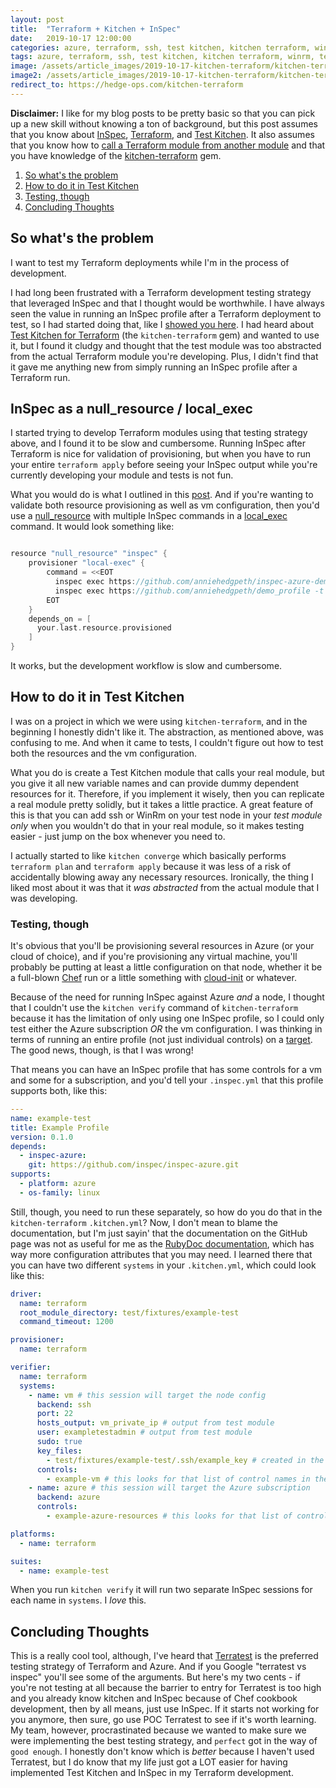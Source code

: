 ```yaml
---
layout: post
title:  "Terraform + Kitchen + InSpec"
date:   2019-10-17 12:00:00
categories: azure, terraform, ssh, test kitchen, kitchen terraform, winrm, terratest
tags: azure, terraform, ssh, test kitchen, kitchen terraform, winrm, terratest
image: /assets/article_images/2019-10-17-kitchen-terraform/kitchen-terraform.jpg
image2: /assets/article_images/2019-10-17-kitchen-terraform/kitchen-terraform-mobile.jpg
redirect_to: https://hedge-ops.com/kitchen-terraform
---
```

**Disclaimer:** I like for my blog posts to be pretty basic so that you can pick up a new skill without knowing a ton of background, but this post assumes that you know about [InSpec](http://www.anniehedgie.com/inspec-basics-11), [Terraform](http://www.anniehedgie.com/terraform-and-azure), and [Test Kitchen](http://www.anniehedgie.com/red-green-refactor). It also assumes that you know how to [call a Terraform module from another module](https://www.terraform.io/docs/configuration/modules.html) and that you have knowledge of the [kitchen-terraform](https://github.com/newcontext-oss/kitchen-terraform) gem.

1. [So what's the problem](#so-whats-the-problem)
1. [How to do it in Test Kitchen](#how-to-do-it-in-test-kitchen)
1. [Testing, though](#testing-though)
1. [Concluding Thoughts](#concluding-thoughts)

## So what's the problem

I want to test my Terraform deployments while I'm in the process of development.

I had long been frustrated with a Terraform development testing strategy that leveraged InSpec and that I thought would be worthwhile. I have always seen the value in running an InSpec profile after a Terraform deployment to test, so I had started doing that, like I [showed you here](http://www.anniehedgie.com/inspec-basics-11). I had heard about [Test Kitchen for Terraform](https://github.com/newcontext-oss/kitchen-terraform) (the `kitchen-terraform` gem) and wanted to use it, but I found it cludgy and thought that the test module was too abstracted from the actual Terraform module you're developing. Plus, I didn't find that it gave me anything new from simply running an InSpec profile after a Terraform run.

## InSpec as a null_resource / local_exec

I started trying to develop Terraform modules using that testing strategy above, and I found it to be slow and cumbersome. Running InSpec after Terraform is nice for validation of provisioning, but when you have to run your entire `terraform apply` before seeing your InSpec output while you're currently developing your module and tests is not fun.

What you would do is what I outlined in this [post](http://www.anniehedgie.com/inspec-basics-11). And if you're wanting to validate both resource provisioning as well as vm configuration, then you'd use a [null_resource](https://www.terraform.io/docs/providers/null/resource.html) with multiple InSpec commands in a [local_exec](https://www.terraform.io/docs/provisioners/local-exec.html) command. It would look something like:

```go

resource "null_resource" "inspec" {
    provisioner "local-exec" {
        command = <<EOT
          inspec exec https://github.com/anniehedgpeth/inspec-azure-demo.git -t azure://${var.subscription_id}
          inspec exec https://github.com/anniehedgpeth/demo_profile -t ssh://user@ipaddress
        EOT
    }
    depends_on = [
      your.last.resource.provisioned
    ]
}
```

It works, but the development workflow is slow and cumbersome.

## How to do it in Test Kitchen

I was on a project in which we were using `kitchen-terraform`, and in the beginning I honestly didn't like it. The abstraction, as mentioned above, was confusing to me. And when it came to tests, I couldn't figure out how to test both the resources and the vm configuration.

What you do is create a Test Kitchen module that calls your real module, but you give it all new variable names and can provide dummy dependent resources for it. Therefore, if you implement it wisely, then you can replicate a real module pretty solidly, but it takes a little practice. A great feature of this is that you can add ssh or WinRm on your test node in your _test module only_ when you wouldn't do that in your real module, so it makes testing easier - just jump on the box whenever you need to.

I actually started to like `kitchen converge` which basically performs `terraform plan` and `terraform apply` because it was less of a risk of accidentally blowing away any necessary resources. Ironically, the thing I liked most about it was that it _was abstracted_ from the actual module that I was developing.

### Testing, though

It's obvious that you'll be provisioning several resources in Azure (or your cloud of choice), and if you're provisioning any virtual machine, you'll probably be putting at least a little configuration on that node, whether it be a full-blown [Chef](https://docs.chef.io/) run or a little something with [cloud-init](https://cloudinit.readthedocs.io/en/latest/) or whatever.

Because of the need for running InSpec against Azure _and_ a node, I thought that I couldn't use the `kitchen verify` command of `kitchen-terraform` because it has the limitation of only using one InSpec profile, so I could only test either the Azure subscription _OR_ the vm configuration. I was thinking in terms of running an entire profile (not just individual controls) on a [target](https://www.inspec.io/docs/reference/cli/). The good news, though, is that I was wrong!

That means you can have an InSpec profile that has some controls for a vm and some for a subscription, and you'd tell your `.inspec.yml` that this profile supports both, like this:

```yaml
---
name: example-test
title: Example Profile
version: 0.1.0
depends:
  - inspec-azure:
    git: https://github.com/inspec/inspec-azure.git
supports:
  - platform: azure
  - os-family: linux
```

Still, though, you need to run these separately, so how do you do that in the `kitchen-terraform` `.kitchen.yml`? Now, I don't mean to blame the documentation, but I'm just sayin' that the documentation on the GitHub page was not as useful for me as the [RubyDoc documentation](https://www.rubydoc.info/github/newcontext-oss/kitchen-terraform/Kitchen), which has way more configuration attributes that you may need. I learned there that you can have two different `systems` in your `.kitchen.yml`, which could look like this:

```yaml
driver:
  name: terraform
  root_module_directory: test/fixtures/example-test
  command_timeout: 1200

provisioner:
  name: terraform

verifier:
  name: terraform
  systems:
    - name: vm # this session will target the node config
      backend: ssh
      port: 22
      hosts_output: vm_private_ip # output from test module
      user: exampletestadmin # output from test module
      sudo: true
      key_files:
        - test/fixtures/example-test/.ssh/example_key # created in the test module
      controls:
        - example-vm # this looks for that list of control names in the profile in test/integration/<suite-name>
    - name: azure # this session will target the Azure subscription
      backend: azure
      controls:
        - example-azure-resources # this looks for that list of control names in the profile in test/integration/<suite-name>

platforms:
  - name: terraform

suites:
  - name: example-test
```

When you run `kitchen verify` it will run two separate InSpec sessions for each name in `systems`. I _love_ this.

## Concluding Thoughts

This is a really cool tool, although, I've heard that [Terratest](https://github.com/gruntwork-io/terratest) is the preferred testing strategy of Terraform and Azure. And if you Google "terratest vs inspec" you'll see some of the arguments. But here's my two cents - if you're not testing at all because the barrier to entry for Terratest is too high and you already know kitchen and InSpec because of Chef cookbook development, then by all means, just use InSpec. If it starts not working for you anymore, then sure, go use POC Terratest to see if it's worth learning. My team, however, procrastinated because we wanted to make sure we were implementing the best testing strategy, and `perfect` got in the way of `good enough`. I honestly don't know which is _better_ because I haven't used Terratest, but I do know that my life just got a LOT easier for having implemented Test Kitchen and InSpec in my Terraform development.
